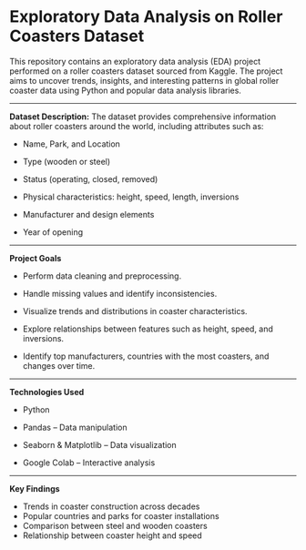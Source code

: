 # Exploratory Data Analysis on Roller Coasters Dataset

This repository contains an exploratory data analysis (EDA) project performed on a roller coasters dataset sourced from Kaggle. The project aims to uncover trends, insights, and interesting patterns in global roller coaster data using Python and popular data analysis libraries.
****
**Dataset Description:**
The dataset provides comprehensive information about roller coasters around the world, including attributes such as:
- Name, Park, and Location

- Type (wooden or steel)

- Status (operating, closed, removed)

- Physical characteristics: height, speed, length, inversions

- Manufacturer and design elements

- Year of opening

  
****

**Project Goals**
- Perform data cleaning and preprocessing.

- Handle missing values and identify inconsistencies.

- Visualize trends and distributions in coaster characteristics.

- Explore relationships between features such as height, speed, and inversions.

- Identify top manufacturers, countries with the most coasters, and changes over time.
****
  
**Technologies Used**
- Python

- Pandas – Data manipulation

- Seaborn & Matplotlib – Data visualization

- Google Colab – Interactive analysis
*****

**Key Findings**
- Trends in coaster construction across decades
- Popular countries and parks for coaster installations
- Comparison between steel and wooden coasters
- Relationship between coaster height and speed

